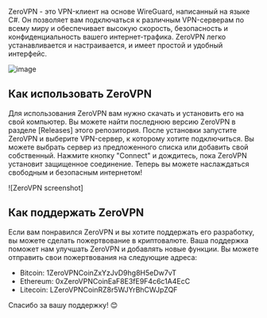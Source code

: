ZeroVPN - это VPN-клиент на основе WireGuard, написанный на языке C#. Он позволяет вам подключаться к различным VPN-серверам по всему миру и обеспечивает высокую скорость, безопасность и конфиденциальность вашего интернет-трафика. ZeroVPN легко устанавливается и настраивается, и имеет простой и удобный интерфейс.

![image](https://github.com/Makhronov/ZeroVPN/assets/92443330/7954d972-f2d9-4cbb-a8b9-22266fa11116)


## Как использовать ZeroVPN

Для использования ZeroVPN вам нужно скачать и установить его на свой компьютер. Вы можете найти последнюю версию ZeroVPN в разделе [Releases] этого репозитория. После установки запустите ZeroVPN и выберите VPN-сервер, к которому хотите подключиться. Вы можете выбрать сервер из предложенного списка или добавить свой собственный. Нажмите кнопку "Connect" и дождитесь, пока ZeroVPN установит защищенное соединение. Теперь вы можете наслаждаться свободным и безопасным интернетом!

![ZeroVPN screenshot]

## Как поддержать ZeroVPN

Если вам понравился ZeroVPN и вы хотите поддержать его разработку, вы можете сделать пожертвование в криптовалюте. Ваша поддержка поможет нам улучшать ZeroVPN и добавлять новые функции. Вы можете отправить свои пожертвования на следующие адреса:

- Bitcoin: 1ZeroVPNCoinZxYzJvD9hg8H5eDw7vT
- Ethereum: 0xZeroVPNCoinEaF8E3fE9F4c6c1A4EcC
- Litecoin: LZeroVPNCoinRZ8r5WJYrBhCWJpZQF

Спасибо за вашу поддержку! 😊

